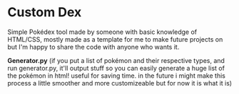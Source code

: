 # Custom Dex

Simple Pokédex tool made by someone with basic knowledge of HTML/CSS, mostly made as a template for me to make future projects on but I'm happy to share the code with anyone who wants it.

**Generator.py**
(if you put a list of pokémon and their respective types, and run generator.py, it'll output stuff so you can easily generate a huge list of the pokémon in html! useful for saving time. in the future i might make this process a little smoother and more customizeable but for now it is what it is)
